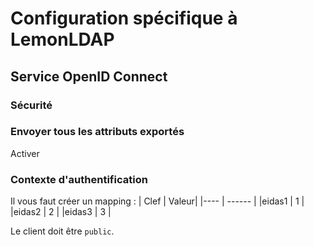 # Configuration spécifique à LemonLDAP

## Service OpenID Connect
### Sécurité
### Envoyer tous les attributs exportés
Activer

### Contexte d'authentification
Il vous faut créer un mapping :
| Clef  | Valeur|
|----  | ------ |
|eidas1  | 1 |
|eidas2  | 2 |
|eidas3  | 3 |


Le client doit être `public`.
